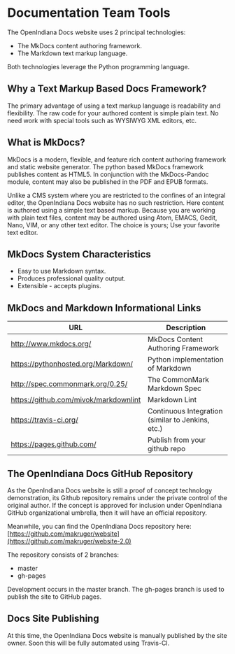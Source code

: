 # Documentation Team Tools


The OpenIndiana Docs website uses 2 principal technologies:

* The MkDocs content authoring framework.
* The Markdown text markup language.

Both technologies leverage the Python programming language.

## Why a Text Markup Based Docs Framework?

The primary advantage of using a text markup language is readability and flexibility.
The raw code for your authored content is simple plain text.
No need work with special tools such as WYSIWYG XML editors, etc.

## What is MkDocs?

MkDocs is a modern, flexible, and feature rich content authoring framework and static website generator.
The python based MkDocs framework publishes content as HTML5.
In conjunction with the MkDocs-Pandoc module, content may also be published in the PDF and EPUB formats.

Unlike a CMS system where you are restricted to the confines of an integral editor, the OpenIndiana Docs website has no such restriction.
Here content is authored using a simple text based markup.
Because you are working with plain text files, content may be authored using Atom, EMACS, Gedit, Nano, VIM, or any other text editor.
The choice is yours; Use your favorite text editor.


## MkDocs System Characteristics

* Easy to use Markdown syntax.
* Produces professional quality output.
* Extensible - accepts plugins.


## MkDocs and Markdown Informational Links


| URL | Description
|---|---
| <http://www.mkdocs.org/> | MkDocs Content Authoring Framework
| <https://pythonhosted.org/Markdown/> | Python implementation of Markdown
| <http://spec.commonmark.org/0.25/> | The CommonMark Markdown Spec
| <https://github.com/mivok/markdownlint> | Markdown Lint
| <https://travis-ci.org/> | Continuous Integration (similar to Jenkins, etc.)
| <https://pages.github.com/> | Publish from your github repo



## The OpenIndiana Docs GitHub Repository


As the OpenIndiana Docs website is still a proof of concept technology demonstration, its Github repository remains under the private control of the original author.
If the concept is approved for inclusion under OpenIndiana GitHub organizational umbrella, then it will have an official repository.

Meanwhile, you can find the OpenIndiana Docs repository here: [https://github.com/makruger/website](https://github.com/makruger/website-2.0)

The repository consists of 2 branches:

* master
* gh-pages

Development occurs in the master branch.
The gh-pages branch is used to publish the site to GitHub pages.


## Docs Site Publishing

At this time, the OpenIndiana Docs website is manually published by the site owner.
Soon this will be fully automated using Travis-CI.


